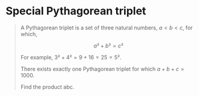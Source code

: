 # Special Pythagorean triplet

> A Pythagorean triplet is a set of three natural numbers, $a < b < c$, for which,
>
> $$a² + b² = c²$$
>
> For example, $3² + 4² = 9 + 16 = 25 = 5²$.
>
> There exists exactly one Pythagorean triplet for which $a + b + c = 1000$.
>
> Find the product abc.
